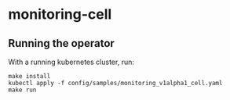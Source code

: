 # monitoring-cell

## Running the operator

With a running kubernetes cluster, run:

```console
make install
kubectl apply -f config/samples/monitoring_v1alpha1_cell.yaml
make run
```